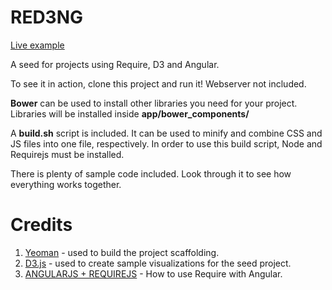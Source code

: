 RED3NG
======

[Live example](http://tejens.com)

A seed for projects using Require, D3 and Angular.

To see it in action, clone this project and run it! Webserver not included.

**Bower** can be used to install other libraries you need for your project. Libraries will be installed inside
**app/bower_components/**

A **build.sh** script is included. It can be used to minify and combine CSS and JS files into one file, respectively. In
order to use this build script, Node and Requirejs must be installed.

There is plenty of sample code included. Look through it to see how everything works together.

# Credits
1. [Yeoman](http://yeoman.io/) - used to build the project scaffolding.
2. [D3.js](http://d3js.org) - used to create sample visualizations for the seed project.
3. [ANGULARJS + REQUIREJS](http://www.startersquad.com/blog/angularjs-requirejs/) - How to use Require with Angular.